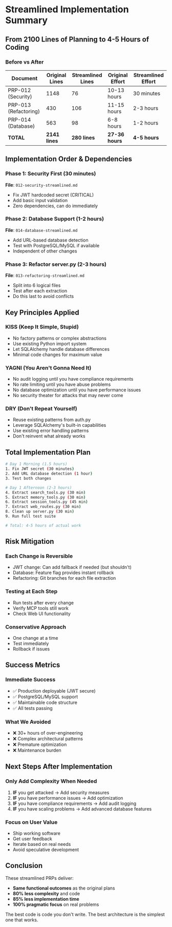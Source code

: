 # Streamlined Implementation Summary

## From 2100 Lines of Planning to 4-5 Hours of Coding

### Before vs After

| Document | Original Lines | Streamlined Lines | Original Effort | Streamlined Effort |
|----------|---------------|-------------------|-----------------|-------------------|
| PRP-012 (Security) | 1148 | 76 | 10-13 hours | 30 minutes |
| PRP-013 (Refactoring) | 430 | 106 | 11-15 hours | 2-3 hours |
| PRP-014 (Database) | 563 | 98 | 6-8 hours | 1-2 hours |
| **TOTAL** | **2141 lines** | **280 lines** | **27-36 hours** | **4-5 hours** |

## Implementation Order & Dependencies

### Phase 1: Security First (30 minutes)
**File**: `012-security-streamlined.md`
- Fix JWT hardcoded secret (CRITICAL)
- Add basic input validation
- Zero dependencies, can do immediately

### Phase 2: Database Support (1-2 hours)
**File**: `014-database-streamlined.md`
- Add URL-based database detection
- Test with PostgreSQL/MySQL if available
- Independent of other changes

### Phase 3: Refactor server.py (2-3 hours)
**File**: `013-refactoring-streamlined.md`
- Split into 6 logical files
- Test after each extraction
- Do this last to avoid conflicts

## Key Principles Applied

### KISS (Keep It Simple, Stupid)
- No factory patterns or complex abstractions
- Use existing Python import system
- Let SQLAlchemy handle database differences
- Minimal code changes for maximum value

### YAGNI (You Aren't Gonna Need It)
- No audit logging until you have compliance requirements
- No rate limiting until you have abuse problems
- No database optimization until you have performance issues
- No security theater for attacks that may never come

### DRY (Don't Repeat Yourself)
- Reuse existing patterns from auth.py
- Leverage SQLAlchemy's built-in capabilities
- Use existing error handling patterns
- Don't reinvent what already works

## Total Implementation Plan

```bash
# Day 1 Morning (1.5 hours)
1. Fix JWT secret (30 minutes)
2. Add URL database detection (1 hour)
3. Test both changes

# Day 1 Afternoon (2-3 hours)
4. Extract search_tools.py (30 min)
5. Extract memory_tools.py (30 min)
6. Extract session_tools.py (45 min)
7. Extract web_routes.py (30 min)
8. Clean up server.py (30 min)
9. Run full test suite

# Total: 4-5 hours of actual work
```

## Risk Mitigation

### Each Change is Reversible
- JWT change: Can add fallback if needed (but shouldn't)
- Database: Feature flag provides instant rollback
- Refactoring: Git branches for each file extraction

### Testing at Each Step
- Run tests after every change
- Verify MCP tools still work
- Check Web UI functionality

### Conservative Approach
- One change at a time
- Test immediately
- Rollback if issues

## Success Metrics

### Immediate Success
- ✅ Production deployable (JWT secure)
- ✅ PostgreSQL/MySQL support
- ✅ Maintainable code structure
- ✅ All tests passing

### What We Avoided
- ❌ 30+ hours of over-engineering
- ❌ Complex architectural patterns
- ❌ Premature optimization
- ❌ Maintenance burden

## Next Steps After Implementation

### Only Add Complexity When Needed
1. **IF** you get attacked → Add security measures
2. **IF** you have performance issues → Add optimization
3. **IF** you have compliance requirements → Add audit logging
4. **IF** you have scaling problems → Add advanced database features

### Focus on User Value
- Ship working software
- Get user feedback
- Iterate based on real needs
- Avoid speculative development

## Conclusion

These streamlined PRPs deliver:
- **Same functional outcomes** as the original plans
- **80% less complexity** and code
- **85% less implementation time**
- **100% pragmatic focus** on real problems

The best code is code you don't write. The best architecture is the simplest one that works.
